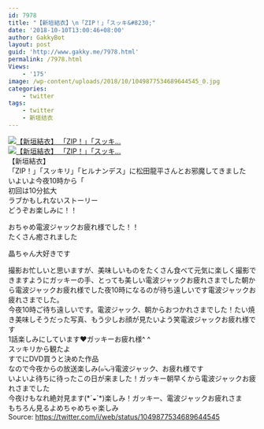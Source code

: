 ```yaml
---
id: 7978
title: "【新垣結衣】\n「ZIP！」「スッキ&#8230;"
date: '2018-10-10T13:00:46+08:00'
author: GakkyBot
layout: post
guid: 'http://www.gakky.me/7978.html'
permalink: /7978.html
Views:
    - '175'
image: /wp-content/uploads/2018/10/1049877534689644545_0.jpg
categories:
    - twitter
tags:
    - twitter
    - 新垣结衣
---
```


[![【新垣結衣】
「ZIP！」「スッキ...](http://www.yui-aragaki.org/wp-content/uploads/2018/10/1049877534689644545_0.jpg)](http://www.yui-aragaki.org/wp-content/uploads/2018/10/1049877534689644545_0.jpg)  
[![【新垣結衣】
「ZIP！」「スッキ...](http://www.yui-aragaki.org/wp-content/uploads/2018/10/1049877534689644545_1.jpg)](http://www.yui-aragaki.org/wp-content/uploads/2018/10/1049877534689644545_1.jpg)  
【新垣結衣】  
「ZIP！」「スッキリ」「ヒルナンデス」に松田龍平さんとお邪魔してきました  
いよいよ今夜10時から「  
初回は10分拡大  
ラブかもしれないストーリー  
どうぞお楽しみに！！

おちゃめ電波ジャックお疲れ様でした！！  
たくさん癒されました

晶ちゃん大好きです

撮影お忙しいと思いますが、美味しいものをたくさん食べて元気に楽しく撮影できますようにガッキーの手、とっても美しい電波ジャックお疲れさまでした朝から電波ジャックお疲れ様でした夜10時になるのが待ち遠しいです電波ジャックお疲れさまでした。  
今夜10時ご待ち遠しいです。電波ジャック、朝からおつかれさまでした！たい焼き美味しそうだった写真、もう少しお顔が見たいよう笑電波ジャックお疲れ様です  
1話楽しみにしています❤︎ガッキーお疲れ様^ ^  
スッキリから観たよ  
すでにDVD買うと決めた作品  
なので今夜からの放送楽しみ(๑˃̵ᴗ˂̵)電波ジャック、お疲れ様です  
いよいよ待ちに待ったこの日が来ました！ガッキー朝早くから電波ジャックお疲れさまでした  
今夜けもなれ絶対見ます(\*´◒`\*)楽しみ！ガッキー、電波ジャックお疲れさま  
もちろん見るよめちゃめちゃ楽しみ  
Source: <https://twitter.com/i/web/status/1049877534689644545>